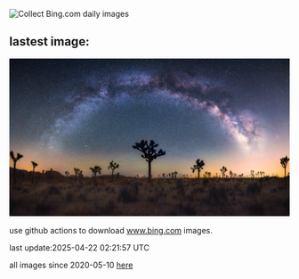 ![Collect Bing.com daily images](https://github.com/counter2015/bing-daily-images/workflows/Collect%20Bing.com%20daily%20images/badge.svg)
## lastest image:
![](images/img.jpg)

use github actions to download www.bing.com images.

last update:2025-04-22 02:21:57 UTC

all images since 2020-05-10 [here](https://github.com/counter2015/bing-daily-images/tree/master/images) 
